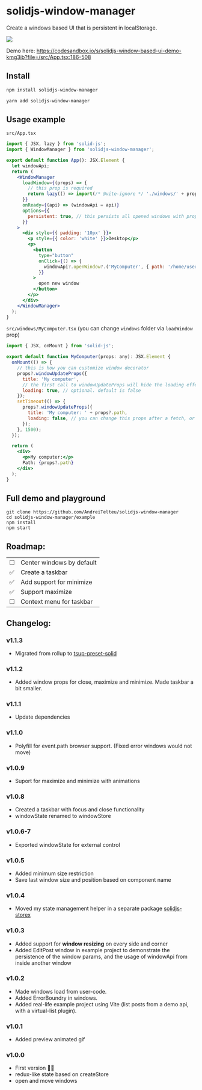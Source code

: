 # solidjs-window-manager

Create a windows based UI that is persistent in localStorage.

<img src="https://i.imgur.com/gA022I4.gif" />

Demo here: https://codesandbox.io/s/solidjs-window-based-ui-demo-kmg3ib?file=/src/App.tsx:186-508

## Install

```bash
npm install solidjs-window-manager
```

```bash
yarn add solidjs-window-manager
```

## Usage example

`src/App.tsx`

```jsx
import { JSX, lazy } from 'solid-js';
import { WindowManager } from 'solidjs-window-manager';

export default function App(): JSX.Element {
  let windowApi;
  return (
    <WindowManager
      loadWindow={(props) => {
        // this prop is required
        return lazy(() => import(/* @vite-ignore */ './windows/' + props.component));
      }}
      onReady={(api) => (windowApi = api)}
      options={{
        persistent: true, // this persists all opened windows with props, position and size in localstorage
      }}
    >
      <div style={{ padding: '10px' }}>
        <p style={{ color: 'white' }}>Desktop</p>
        <p>
          <button
            type="button"
            onClick={() => {
              windowApi?.openWindow?.('MyComputer', { path: '/home/user' });
            }}
          >
            open new window
          </button>
        </p>
      </div>
    </WindowManager>
  );
}
```

`src/windows/MyComputer.tsx` (you can change `windows` folder via `loadWindow` prop)

```jsx
import { JSX, onMount } from 'solid-js';

export default function MyComputer(props: any): JSX.Element {
  onMount(() => {
    // this is how you can customize window decorator
    props?.windowUpdateProps({
      title: 'My computer',
      // the first call to windowUpdateProps will hide the loading effect, unless you overwrite it like so
      loading: true, // optional. default is false
    });
    setTimeout(() => {
      props?.windowUpdateProps({
        title: 'My computer: ' + props?.path,
        loading: false, // you can change this props after a fetch, or anytime
      });
    }, 1500);
  });

  return (
    <div>
      <p>My computer:</p>
      Path: {props?.path}
    </div>
  );
}
```

## Full demo and playground

```
git clone https://github.com/AndreiTelteu/solidjs-window-manager
cd solidjs-window-manager/example
npm install
npm start
```

## Roadmap:

|          |                           |
| -------- | ------------------------- |
| &#x2610; | Center windows by default |
| ✅       | Create a taskbar          |
| ✅       | Add support for minimize  |
| ✅       | Support maximize          |
| &#x2610; | Context menu for taskbar  |

## Changelog:

### v1.1.3

- Migrated from rollup to [tsup-preset-solid](https://github.com/solidjs-community/tsup-preset-solid)

### v1.1.2

- Added window props for close, maximize and minimize. Made taskbar a bit smaller.

### v1.1.1

- Update dependencies

### v1.1.0

- Polyfill for event.path browser support. (Fixed error windows would not move)

### v1.0.9

- Suport for maximize and minimize with animations

### v1.0.8

- Created a taskbar with focus and close functionality
- windowState renamed to windowStore

### v1.0.6-7

- Exported windowState for external control

### v1.0.5

- Added minimum size restriction
- Save last window size and position based on component name

### v1.0.4

- Moved my state management helper in a separate package [solidjs-storex](https://www.npmjs.com/package/solidjs-storex)

### v1.0.3

- Added support for **window resizing** on every side and corner
- Added EditPost window in example project to demonstrate the persistence of the window params, and the usage of windowApi from inside another window

### v1.0.2

- Made windows load from user-code.
- Added ErrorBoundry in windows.
- Added real-life example project using Vite (list posts from a demo api, with a virtual-list plugin).

### v1.0.1

- Added preview animated gif

### v1.0.0

- First version 🎉🥳
- redux-like state based on createStore
- open and move windows
